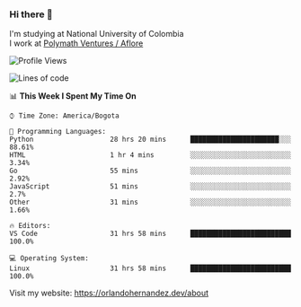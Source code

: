 ### Hi there 👋


<!--**AR4Z/AR4Z** is a ✨ _special_ ✨ repository because its `README.md` (this file) appears on your GitHub profile.

Here are some ideas to get you started:-->
I'm studying at National University of Colombia
<br>
I work at <a href="https://www.aflore.co/">Polymath Ventures / Aflore</a>
<br>

<!--START_SECTION:waka-->
![Profile Views](http://img.shields.io/badge/Profile%20Views-0-blue)

![Lines of code](https://img.shields.io/badge/From%20Hello%20World%20I%27ve%20Written-3.3%20million%20lines%20of%20code-blue)

📊 **This Week I Spent My Time On** 

```text
⌚︎ Time Zone: America/Bogota

💬 Programming Languages: 
Python                   28 hrs 20 mins      ██████████████████████░░░   88.61% 
HTML                     1 hr 4 mins         ░░░░░░░░░░░░░░░░░░░░░░░░░   3.34% 
Go                       55 mins             ░░░░░░░░░░░░░░░░░░░░░░░░░   2.92% 
JavaScript               51 mins             ░░░░░░░░░░░░░░░░░░░░░░░░░   2.7% 
Other                    31 mins             ░░░░░░░░░░░░░░░░░░░░░░░░░   1.66%

🔥 Editors: 
VS Code                  31 hrs 58 mins      █████████████████████████   100.0%

💻 Operating System: 
Linux                    31 hrs 58 mins      █████████████████████████   100.0%

```


<!--END_SECTION:waka-->


Visit my website: https://orlandohernandez.dev/about

